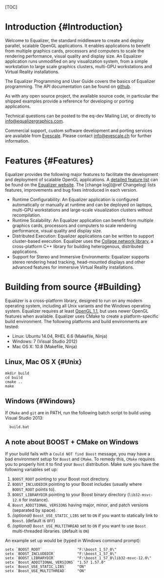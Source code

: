 [TOC]

# Introduction {#Introduction}

Welcome to Equalizer, the standard middleware to create and deploy parallel,
scalable OpenGL applications. It enables applications to benefit from multiple
graphics cards, processors and computers to scale the rendering performance,
visual quality and display size. An Equalizer application runs unmodified on any
visualization system, from a simple workstation to large scale graphics
clusters, multi-GPU workstations and Virtual Reality installations.

The Equalizer Programming and User Guide covers the basics of Equalizer
programming. The API documentation can be found on
[github](http://eyescale.github.com/).

As with any open source project, the available source code, in particular the
shipped examples provide a reference for developing or porting applications.

Technical questions can be posted to the eq-dev Mailing List, or
directly to info@equalizergraphics.com.

Commercial support, custom software development and porting services are
available from [Eyescale](http://www.eyescale.ch). Please contact
[info@eyescale.ch](mailto:info@eyescale.ch?subject=Equalizer%20support)
for further information.

# Features {#Features}

Equalizer provides the following major features to facilitate the development
and deployment of scalable OpenGL applications. A
[detailed feature list](http://www.equalizergraphics.com/features.html) can be
found on the [Equalizer website](http://www.equalizergraphics.com). The
[change log](@ref Changelog) lists features, improvements and bug
fixes introduced in each version.

* Runtime Configurability: An Equalizer application is configured
  automatically or manually at runtime and can be deployed on laptops,
  multi-GPU workstations and large-scale visualization clusters without
  recompilation.
* Runtime Scalability: An Equalizer application can benefit from
  multiple graphics cards, processors and computers to scale rendering
  performance, visual quality and display size.
* Distributed Execution: Equalizer applications can be written to
  support cluster-based execution. Equalizer uses the
  [Collage network library](http://www.libcollage.net), a cross-platform
  C++ library for building heterogenous, distributed applications.
* Support for Stereo and Immersive Environments: Equalizer supports
  stereo rendering head tracking, head-mounted displays and other
  advanced features for immersive Virtual Reality installations.


# Building from source {#Building}

Equalizer is a cross-platform library, designed to run on any modern operating
system, including all Unix variants and the Windows operating system. Equalizer
requires at least [OpenGL 1.1](http://www.opengl.org), but uses newer OpenGL
features when available. Equalizer uses CMake to create a platform-specific
build environment. The following platforms and build environments are tested:

* Linux: Ubuntu 14.04, RHEL 6.6 (Makefile, Ninja)
* Windows: 7 (Visual Studio 2012)
* Mac OS X: 10.8 (Makefile, Ninja)

## Linux, Mac OS X {#Unix}

~~~
mkdir build
cd build
cmake ..
make
~~~

## Windows {#Windows}
If `CMake` and `git` are in PATH, run the following batch script to build using
Visual Studio 2013:

~~~
  build.bat
~~~

## A note about BOOST + CMake on Windows
If your build fails with a `Could NOT find Boost` message, you may have a bad
environment setup for `Boost` and `CMake`. To remedy this, `CMake` requires you
to properly hint it to find your `Boost` distribution. Make sure you have the
following variables set up:

 1. `BOOST_ROOT` pointing to your Boost root directory.
 2. `BOOST_INCLUDEDIR` pointing to your Boost includes (usually where
    `BOOST_ROOT` points to).
 3. `BOOST_LIBRARYDIR` pointing to your Boost binary directory
    (`lib32-msvc-12.0` for instance).
 4. `Boost_ADDITIONAL_VERSIONS` having major, minor, and patch versions
    (separated by space).
 5. *(optional)* `Boost_USE_STATIC_LIBS` set to `ON` if you want to statically
    link to `Boost`. (default is `OFF`)
 6. *(optional)* `Boost_USE_MULTITHREAD` set to `ON` if you want to use `Boost`
    multi-threaded libraries. (default is `ON`)

An example set up would be (typed in Windows command prompt):
~~~
setx `BOOST_ROOT`                "F:\boost_1_57_0\"
setx `BOOST_INCLUDEDIR`          "F:\boost_1_57_0\"
setx `BOOST_LIBRARYDIR`          "F:\boost_1_57_0\lib32-msvc-12.0\"
setx `Boost_ADDITIONAL_VERSIONS` "1.57 1.57.0"
setx `Boost_USE_STATIC_LIBS`     "ON"
setx `Boost_USE_MULTITHREAD`     "ON"
~~~
